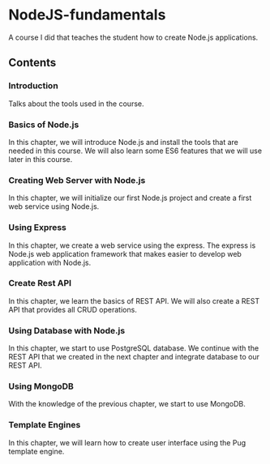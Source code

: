# NodeJS-fundamentals
A course I did that teaches the student how to create Node.js applications.

## Contents

### Introduction
Talks about the tools used in the course.

### Basics of Node.js
In this chapter, we will introduce Node.js and install the tools that are needed in this course. We will also learn some ES6 features that we will use later in this course.

### Creating Web Server with Node.js
In this chapter, we will initialize our first Node.js project and create a first web service using Node.js.

### Using Express
In this chapter, we create a web service using the express. The express is Node.js web application framework that makes easier to develop web application with Node.js.

### Create Rest API
In this chapter, we learn the basics of REST API. We will also create a REST API that provides all CRUD operations.

### Using Database with Node.js
In this chapter, we start to use PostgreSQL database. We continue with the REST API that we created in the next chapter and integrate database to our REST API.

### Using MongoDB
With the knowledge of the previous chapter, we start to use MongoDB.

### Template Engines
In this chapter, we will learn how to create user interface using the Pug template engine.
